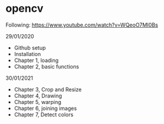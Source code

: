 # opencv

Following: https://www.youtube.com/watch?v=WQeoO7MI0Bs

29/01/2020
- Github setup
- Installation
- Chapter 1, loading
- Chapter 2, basic functions

30/01/2021
- Chapter 3, Crop and Resize
- Chapter 4, Drawing
- Chapter 5, warping
- Chapter 6, joining images
- Chapter 7, Detect colors